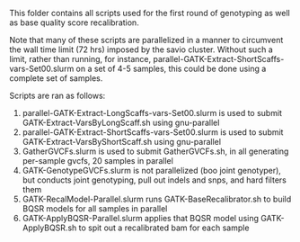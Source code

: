 This folder contains all scripts used for the first round of genotyping as well as base quality score recalibration. 

Note that many of these scripts are parallelized in a manner to circumvent the wall time limit (72 hrs) imposed by the savio cluster. 
Without such a limit, rather than running, for instance, parallel-GATK-Extract-ShortScaffs-vars-Set00.slurm on a set of 4-5 samples, this could
be done using a complete set of samples. 

Scripts are ran as follows:
1) parallel-GATK-Extract-LongScaffs-vars-Set00.slurm is used to submit GATK-Extract-VarsByLongScaff.sh using gnu-parallel
2) parallel-GATK-Extract-ShortScaffs-vars-Set00.slurm is used to submit GATK-Extract-VarsByShortScaff.sh using gnu-parallel
3) GatherGVCFs.slurm is used to submit GatherGVCFs.sh, in all generating per-sample gvcfs, 20 samples in parallel
4) GATK-GenotypeGVCFs.slurm is not parallelized (boo joint genotyper), but conducts joint genotyping, pull out indels and snps, and hard filters them
5) GATK-RecalModel-Parallel.slurm runs GATK-BaseRecalibrator.sh to build BQSR models for all samples in parallel
6) GATK-ApplyBQSR-Parallel.slurm applies that BQSR model using GATK-ApplyBQSR.sh to spit out a recalibrated bam for each sample
